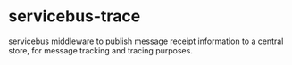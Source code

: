 # servicebus-trace
servicebus middleware to publish message receipt information to a central store, for message tracking and tracing purposes.

